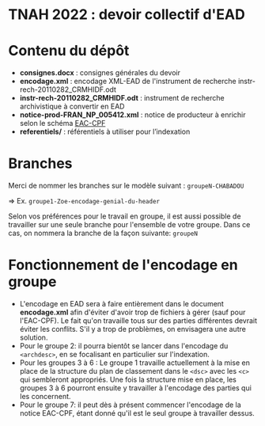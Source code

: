 TNAH 2022 : devoir collectif d'EAD
==================================

# Contenu du dépôt
- **consignes.docx** : consignes générales du devoir
- **encodage.xml** : encodage XML-EAD de l'instrument de recherche instr-rech-20110282_CRMHIDF.odt
- **instr-rech-20110282_CRMHIDF.odt** : instrument de recherche archivistique à convertir en EAD
- **notice-prod-FRAN_NP_005412.xml** : notice de producteur à enrichir selon le schéma [EAC-CPF](./schemas/cpf.xsd)
- **referentiels/** : référentiels à utiliser pour l’indexation

# Branches
Merci de nommer les branches sur le modèle suivant : `groupeN-CHABADOU`

=> Ex. `groupe1-Zoe-encodage-genial-du-header`

Selon vos préférences pour le travail en groupe, il est aussi possible de travailler sur une seule branche pour l'ensemble de votre groupe. Dans ce cas, on nommera la branche de la façon suivante: `groupeN`

# Fonctionnement de l'encodage en groupe
- L'encodage en EAD sera à faire entièrement dans le document **encodage.xml** afin d'éviter d'avoir trop de fichiers à gérer (sauf pour l'EAC-CPF). Le fait qu'on travaille tous sur des parties différentes devrait éviter les conflits. S'il y a trop de problèmes, on envisagera une autre solution.
- Pour le groupe 2: il pourra bientôt se lancer dans l'encodage du `<archdesc>`, en se focalisant en particulier sur l'indexation.
- Pour les groupes 3 à 6 : Le groupe 1 travaille actuellement à la mise en place de la structure du plan de classement dans le `<dsc>` avec les `<c>` qui sembleront appropriés. Une fois la structure mise en place, les groupes 3 à 6 pourront ensuite y travailler à l'encodage des parties qui les concernent.
- Pour le groupe 7: il peut dès à présent commencer l'encodage de la notice EAC-CPF, étant donné qu'il est le seul groupe à travailler dessus.